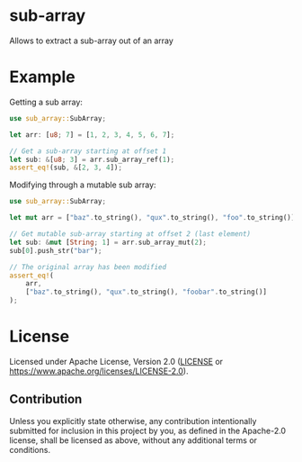 # sub-array

<!-- cargo-sync-readme start -->

Allows to extract a sub-array out of an array

# Example

Getting a sub array:

```rust
use sub_array::SubArray;

let arr: [u8; 7] = [1, 2, 3, 4, 5, 6, 7];

// Get a sub-array starting at offset 1
let sub: &[u8; 3] = arr.sub_array_ref(1);
assert_eq!(sub, &[2, 3, 4]);
```

Modifying through a mutable sub array:

```rust
use sub_array::SubArray;

let mut arr = ["baz".to_string(), "qux".to_string(), "foo".to_string()];

// Get mutable sub-array starting at offset 2 (last element)
let sub: &mut [String; 1] = arr.sub_array_mut(2);
sub[0].push_str("bar");

// The original array has been modified
assert_eq!(
    arr,
    ["baz".to_string(), "qux".to_string(), "foobar".to_string()]
);
```

<!-- cargo-sync-readme end -->

# License

Licensed under Apache License, Version 2.0 ([LICENSE](LICENSE) or https://www.apache.org/licenses/LICENSE-2.0).

## Contribution

Unless you explicitly state otherwise, any contribution intentionally submitted for inclusion in this project by you, as defined in the Apache-2.0 license, shall be licensed as above, without any additional terms or conditions.

